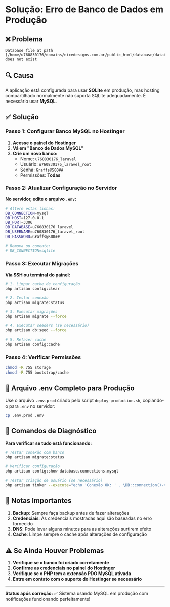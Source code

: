 # Solução: Erro de Banco de Dados em Produção

## ❌ Problema
```
Database file at path [/home/u760830176/domains/nicedesigns.com.br/public_html/database/database.sqlite] does not exist
```

## 🔍 Causa
A aplicação está configurada para usar **SQLite** em produção, mas hosting compartilhado normalmente não suporta SQLite adequadamente. É necessário usar **MySQL**.

## ✅ Solução

### Passo 1: Configurar Banco MySQL no Hostinger

1. **Acesse o painel do Hostinger**
2. **Vá em "Banco de Dados MySQL"**
3. **Crie um novo banco:**
   - Nome: `u760830176_laravel`
   - Usuário: `u760830176_laravel_root`
   - Senha: `Graffs@500##`
   - Permissões: **Todas**

### Passo 2: Atualizar Configuração no Servidor

**No servidor, edite o arquivo `.env`:**

```bash
# Altere estas linhas:
DB_CONNECTION=mysql
DB_HOST=127.0.0.1
DB_PORT=3306
DB_DATABASE=u760830176_laravel
DB_USERNAME=u760830176_laravel_root
DB_PASSWORD=Graffs@500##

# Remova ou comente:
# DB_CONNECTION=sqlite
```

### Passo 3: Executar Migrações

**Via SSH ou terminal do painel:**

```bash
# 1. Limpar cache de configuração
php artisan config:clear

# 2. Testar conexão
php artisan migrate:status

# 3. Executar migrações
php artisan migrate --force

# 4. Executar seeders (se necessário)
php artisan db:seed --force

# 5. Refazer cache
php artisan config:cache
```

### Passo 4: Verificar Permissões

```bash
chmod -R 755 storage
chmod -R 755 bootstrap/cache
```

## 🚀 Arquivo .env Completo para Produção

Use o arquivo `.env.prod` criado pelo script `deploy-production.sh`, copiando-o para `.env` no servidor:

```bash
cp .env.prod .env
```

## 🔧 Comandos de Diagnóstico

**Para verificar se tudo está funcionando:**

```bash
# Testar conexão com banco
php artisan migrate:status

# Verificar configuração
php artisan config:show database.connections.mysql

# Testar criação de usuário (se necessário)
php artisan tinker --execute="echo 'Conexão OK: ' . \DB::connection()->getPdo();"
```

## 📝 Notas Importantes

1. **Backup**: Sempre faça backup antes de fazer alterações
2. **Credenciais**: As credenciais mostradas aqui são baseadas no erro fornecido
3. **DNS**: Pode levar alguns minutos para as alterações surtirem efeito
4. **Cache**: Limpe sempre o cache após alterações de configuração

## ⚠️ Se Ainda Houver Problemas

1. **Verifique se o banco foi criado corretamente**
2. **Confirme as credenciais no painel do Hostinger**
3. **Verifique se o PHP tem a extensão PDO MySQL ativada**
4. **Entre em contato com o suporte do Hostinger se necessário**

---

**Status após correção:** ✅ Sistema usando MySQL em produção com notificações funcionando perfeitamente! 
